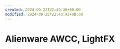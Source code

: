 ```yaml
---
created: 2024-09-22T22:43:26+08:00
modified: 2024-09-22T22:43:43+08:00
---
```


# Alienware AWCC, LightFX

